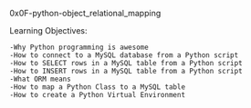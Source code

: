 0x0F-python-object_relational_mapping

Learning Objectives:

	-Why Python programming is awesome
	-How to connect to a MySQL database from a Python script
	-How to SELECT rows in a MySQL table from a Python script
	-How to INSERT rows in a MySQL table from a Python script
	-What ORM means
	-How to map a Python Class to a MySQL table
	-How to create a Python Virtual Environment
